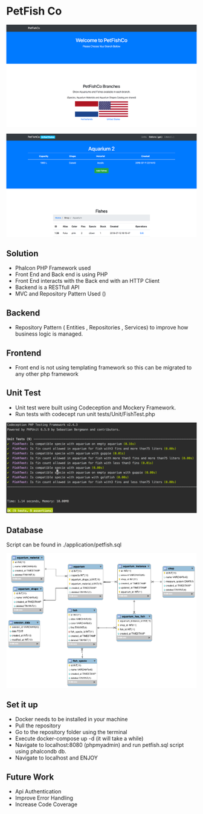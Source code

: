 # PetFish Co

![Demo 1](/application/public/img/system/petfishco.png)

![Demo 2](/application/public/img/system/petfishco1.png)

## Solution

- Phalcon PHP Framework used
- Front End and Back end is using PHP
- Front End interacts with the Back end with an HTTP Client
- Backend is a RESTfull API
- MVC and Repository Pattern Used ()

## Backend

- Repository Pattern ( Entities , Repositories , Services) to improve how business logic is managed.

## Frontend

- Front end is not using templating framework so this can be migrated to any other php framework


## Unit Test

- Unit test were built using Codeception and Mockery Framework.
- Run tests with codecept run unit tests/Unit/FishTest.php

![Unit Tests](/application/public/img/system/unittests.png)

## Database

Script can be found in ./application/petfish.sql

![Database](/application/public/img/system/petshopcodb.png)

## Set it up
- Docker needs to be installed in your machine
- Pull the repository
- Go to the repository folder using the terminal
- Execute docker-compose up -d (it will take a while)
- Navigate to localhost:8080 (phpmyadmin) and run petfish.sql script using phalcondb db.
- Navigate to localhost and ENJOY

## Future Work

- Api Authentication
- Improve Error Handling
- Increase Code Coverage







